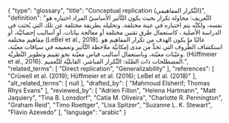 {
    "type": "glossary",
    "title": "Conceptual replication (التِّكرار المفاهيمي)",
    "definition": "التَّعريف: محاولة تكرار بحيث يكون التَّأثير الأساسيّ المراد اختباره هو نفسه، ولكنَّه يتم اختباره في عينة مختلفة، وتحليله بطريقة مختلفة عن تلك التي بُحثت في الدراسة الأصلية ، كاستعمال طرق تقنين مختلفة أو معالجة بيانات، أو أساليب إحصائيَّة، أو مفاهيم مختلفة (LeBel et al., 2018).  غالبًا ما يكون الهدف من تكرار المفاهيم هو استكشاف الظُّروف التي تحدُّ من مدى إمكانيَّة  ملاحظة التَّأثير وتعميمه في سياقات معيّنة، وعيّنات معيّنة، وباستعمال أساليب قياس معيّنة نحو تقييم وتطوير النَّظريَّة. (Hüffmeier et al., 2016).  المصطلحات ذات الصِّلة: التِّكرار المباشر، القابليَّة للتَّعميم.",
    "related_terms": [
        "Direct replication",
        "Generalizability"
    ],
    "references": [
        "Crüwell et al. (2019); Hüffmeier et al. (2016); LeBel et al. (2018)"
    ],
    "alt_related_terms": [
        null
    ],
    "drafted_by": [
        "Mahmoud Elsherif; Thomas Rhys Evans"
    ],
    "reviewed_by": [
        "Adrien Fillon",
        "Helena Hartmann",
        "Matt Jaquiery",
        "Tina B. Lonsdorf",
        "Catia M. Oliveira",
        "Charlotte R. Pennington",
        "Graham Reid",
        "Timo Roettger",
        "Lisa Spitzer",
        "Suzanne L. K. Stewart",
        "Flávio Azevedo"
    ],
    "language": "arabic"
}